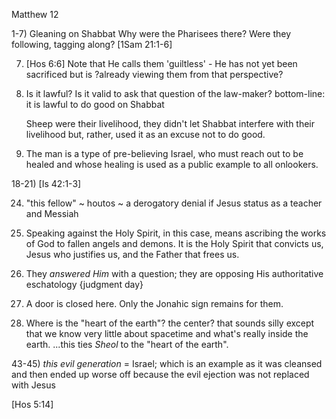 Matthew 12


1-7) Gleaning on Shabbat
	Why were the Pharisees there?  Were they following, tagging along?
	[1Sam 21:1-6]

7) [Hos 6:6]
	Note that He calls them 'guiltless' - He has not yet been sacrificed but is ?already viewing them from that perspective?


10) Is it lawful?  Is it valid to ask that question of the law-maker?
	bottom-line: it is lawful to do good on Shabbat

	Sheep were their livelihood, they didn't let Shabbat interfere with their livelihood but, rather, used it as an excuse not to do good.


13) The man is a type of pre-believing Israel, who must reach out to be healed and whose healing is used as a public example to all onlookers.


18-21) [Is 42:1-3]


24) "this fellow" ~ houtos ~ a derogatory denial if Jesus status as a teacher and Messiah


32) Speaking against the Holy Spirit, in this case, means ascribing the works of God to fallen angels and demons.
	It is the Holy Spirit that convicts us, Jesus who justifies us, and the Father that frees us.


38) They _answered Him_ with a question; they are opposing His authoritative eschatology {judgment day}

39) A door is closed here.  Only the Jonahic sign remains for them.

40) Where is the "heart of the earth"?  the center?  that sounds silly except that we know very little about spacetime and what's really inside the earth.
...this ties _Sheol_ to the "heart of the earth".


43-45) _this evil generation_ = Israel; which is an example as it was cleansed and then ended up worse off because the evil ejection was not replaced with Jesus


[Hos 5:14]
